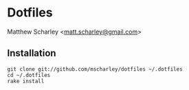 # Dotfiles

Matthew Scharley <<matt.scharley@gmail.com>>

## Installation

    git clone git://github.com/mscharley/dotfiles ~/.dotfiles
    cd ~/.dotfiles
    rake install

